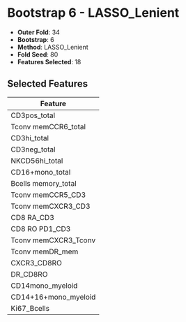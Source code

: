 # Bootstrap 6 - LASSO_Lenient

- **Outer Fold**: 34
- **Bootstrap**: 6
- **Method**: LASSO_Lenient
- **Fold Seed**: 80
- **Features Selected**: 18

## Selected Features

| Feature |
|---------|
| CD3pos_total |
| Tconv memCCR6_total |
| CD3hi_total |
| CD3neg_total |
| NKCD56hi_total |
| CD16+mono_total |
| Bcells memory_total |
| Tconv memCCR5_CD3 |
| Tconv memCXCR3_CD3 |
| CD8 RA_CD3 |
| CD8 RO PD1_CD3 |
| Tconv memCXCR3_Tconv |
| Tconv memDR_mem |
| CXCR3_CD8RO |
| DR_CD8RO |
| CD14mono_myeloid |
| CD14+16+mono_myeloid |
| Ki67_Bcells |
